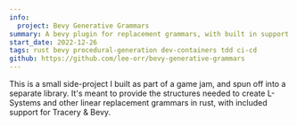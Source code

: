 ```yaml
---
info:
  project: Bevy Generative Grammars
summary: A bevy plugin for replacement grammars, with built in support for Tracery.
start_date: 2022-12-26
tags: rust bevy procedural-generation dev-containers tdd ci-cd
github: https://github.com/lee-orr/bevy-generative-grammars
---
```


This is a small side-project I built as part of a game jam, and spun off into a separate library. It's meant to provide the structures needed to create L-Systems and other linear replacement grammars in rust, with included support for Tracery & Bevy.
